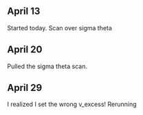 ## April 13

Started today. Scan over sigma theta

## April 20

Pulled the sigma theta scan.

## April 29

I realized I set the wrong v_excess! Rerunning